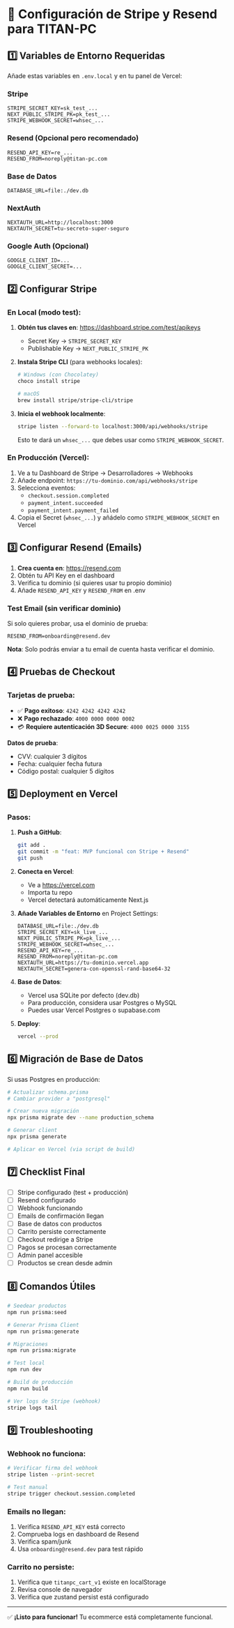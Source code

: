 # 🔧 Configuración de Stripe y Resend para TITAN-PC

## 1️⃣ Variables de Entorno Requeridas

Añade estas variables en `.env.local` y en tu panel de Vercel:

### Stripe
```
STRIPE_SECRET_KEY=sk_test_...
NEXT_PUBLIC_STRIPE_PK=pk_test_...
STRIPE_WEBHOOK_SECRET=whsec_...
```

### Resend (Opcional pero recomendado)
```
RESEND_API_KEY=re_...
RESEND_FROM=noreply@titan-pc.com
```

### Base de Datos
```
DATABASE_URL=file:./dev.db
```

### NextAuth
```
NEXTAUTH_URL=http://localhost:3000
NEXTAUTH_SECRET=tu-secreto-super-seguro
```

### Google Auth (Opcional)
```
GOOGLE_CLIENT_ID=...
GOOGLE_CLIENT_SECRET=...
```

## 2️⃣ Configurar Stripe

### En Local (modo test):

1. **Obtén tus claves en**: https://dashboard.stripe.com/test/apikeys
   - Secret Key → `STRIPE_SECRET_KEY`
   - Publishable Key → `NEXT_PUBLIC_STRIPE_PK`

2. **Instala Stripe CLI** (para webhooks locales):
   ```bash
   # Windows (con Chocolatey)
   choco install stripe
   
   # macOS
   brew install stripe/stripe-cli/stripe
   ```

3. **Inicia el webhook localmente**:
   ```bash
   stripe listen --forward-to localhost:3000/api/webhooks/stripe
   ```
   
   Esto te dará un `whsec_...` que debes usar como `STRIPE_WEBHOOK_SECRET`.

### En Producción (Vercel):

1. Ve a tu Dashboard de Stripe → Desarrolladores → Webhooks
2. Añade endpoint: `https://tu-dominio.com/api/webhooks/stripe`
3. Selecciona eventos:
   - `checkout.session.completed`
   - `payment_intent.succeeded`
   - `payment_intent.payment_failed`
4. Copia el Secret (`whsec_...`) y añádelo como `STRIPE_WEBHOOK_SECRET` en Vercel

## 3️⃣ Configurar Resend (Emails)

1. **Crea cuenta en**: https://resend.com
2. Obtén tu API Key en el dashboard
3. Verifica tu dominio (si quieres usar tu propio dominio)
4. Añade `RESEND_API_KEY` y `RESEND_FROM` en .env

### Test Email (sin verificar dominio)

Si solo quieres probar, usa el dominio de prueba:
```
RESEND_FROM=onboarding@resend.dev
```

**Nota**: Solo podrás enviar a tu email de cuenta hasta verificar el dominio.

## 4️⃣ Pruebas de Checkout

### Tarjetas de prueba:

- ✅ **Pago exitoso**: `4242 4242 4242 4242`
- ❌ **Pago rechazado**: `4000 0000 0000 0002`
- 💳 **Requiere autenticación 3D Secure**: `4000 0025 0000 3155`

**Datos de prueba**:
- CVV: cualquier 3 dígitos
- Fecha: cualquier fecha futura
- Código postal: cualquier 5 dígitos

## 5️⃣ Deployment en Vercel

### Pasos:

1. **Push a GitHub**:
   ```bash
   git add .
   git commit -m "feat: MVP funcional con Stripe + Resend"
   git push
   ```

2. **Conecta en Vercel**:
   - Ve a https://vercel.com
   - Importa tu repo
   - Vercel detectará automáticamente Next.js

3. **Añade Variables de Entorno** en Project Settings:
   ```
   DATABASE_URL=file:./dev.db
   STRIPE_SECRET_KEY=sk_live_...
   NEXT_PUBLIC_STRIPE_PK=pk_live_...
   STRIPE_WEBHOOK_SECRET=whsec_...
   RESEND_API_KEY=re_...
   RESEND_FROM=noreply@titan-pc.com
   NEXTAUTH_URL=https://tu-dominio.vercel.app
   NEXTAUTH_SECRET=genera-con-openssl-rand-base64-32
   ```

4. **Base de Datos**:
   - Vercel usa SQLite por defecto (dev.db)
   - Para producción, considera usar Postgres o MySQL
   - Puedes usar Vercel Postgres o supabase.com

5. **Deploy**:
   ```bash
   vercel --prod
   ```

## 6️⃣ Migración de Base de Datos

Si usas Postgres en producción:

```bash
# Actualizar schema.prisma
# Cambiar provider a "postgresql"

# Crear nueva migración
npx prisma migrate dev --name production_schema

# Generar client
npx prisma generate

# Aplicar en Vercel (via script de build)
```

## 7️⃣ Checklist Final

- [ ] Stripe configurado (test + producción)
- [ ] Resend configurado
- [ ] Webhook funcionando
- [ ] Emails de confirmación llegan
- [ ] Base de datos con productos
- [ ] Carrito persiste correctamente
- [ ] Checkout redirige a Stripe
- [ ] Pagos se procesan correctamente
- [ ] Admin panel accesible
- [ ] Productos se crean desde admin

## 8️⃣ Comandos Útiles

```bash
# Seedear productos
npm run prisma:seed

# Generar Prisma Client
npm run prisma:generate

# Migraciones
npm run prisma:migrate

# Test local
npm run dev

# Build de producción
npm run build

# Ver logs de Stripe (webhook)
stripe logs tail
```

## 9️⃣ Troubleshooting

### Webhook no funciona:

```bash
# Verificar firma del webhook
stripe listen --print-secret

# Test manual
stripe trigger checkout.session.completed
```

### Emails no llegan:

1. Verifica `RESEND_API_KEY` está correcto
2. Comprueba logs en dashboard de Resend
3. Verifica spam/junk
4. Usa `onboarding@resend.dev` para test rápido

### Carrito no persiste:

1. Verifica que `titanpc_cart_v1` existe en localStorage
2. Revisa console de navegador
3. Verifica que zustand persist está configurado

---

✅ **¡Listo para funcionar!** Tu ecommerce está completamente funcional.

